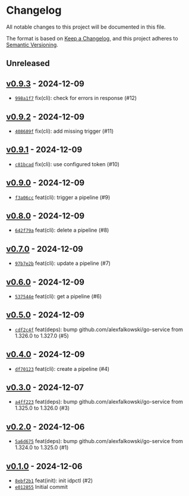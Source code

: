 # Changelog

All notable changes to this project will be documented in this file.

The format is based on [Keep a Changelog](https://keepachangelog.com/en/1.0.0/), and this project adheres to [Semantic Versioning](https://semver.org/spec/v2.0.0.html).

## Unreleased

## [v0.9.3](https://github.com/alexfalkowski/idpctl/releases/tag/v0.9.3) - 2024-12-09

- [`998a1f7`](https://github.com/alexfalkowski/idpctl/commit/998a1f782ce103c9263d4e3985ccde28655c41a7) fix(cli): check for errors in response (#12)

## [v0.9.2](https://github.com/alexfalkowski/idpctl/releases/tag/v0.9.2) - 2024-12-09

- [`408689f`](https://github.com/alexfalkowski/idpctl/commit/408689f4031c285b3df8a6165f026d3e1ebfbfd3) fix(cli): add missing trigger (#11)

## [v0.9.1](https://github.com/alexfalkowski/idpctl/releases/tag/v0.9.1) - 2024-12-09

- [`c81bcad`](https://github.com/alexfalkowski/idpctl/commit/c81bcad005c2386610cb6a52c5d47776f1bd4907) fix(cli): use configured token (#10)

## [v0.9.0](https://github.com/alexfalkowski/idpctl/releases/tag/v0.9.0) - 2024-12-09

- [`f3a06cc`](https://github.com/alexfalkowski/idpctl/commit/f3a06ccd8e49f692fd4f3765f9f8e10379213533) feat(cli): trigger a pipeline (#9)

## [v0.8.0](https://github.com/alexfalkowski/idpctl/releases/tag/v0.8.0) - 2024-12-09

- [`642f79a`](https://github.com/alexfalkowski/idpctl/commit/642f79ad1c4921c1d96f5a0b046dd1a6b487e5e3) feat(cli): delete a pipeline (#8)

## [v0.7.0](https://github.com/alexfalkowski/idpctl/releases/tag/v0.7.0) - 2024-12-09

- [`97b7e2b`](https://github.com/alexfalkowski/idpctl/commit/97b7e2b788d3da3fe3aabee692f0514541f61d6d) feat(cli): update a pipeline (#7)

## [v0.6.0](https://github.com/alexfalkowski/idpctl/releases/tag/v0.6.0) - 2024-12-09

- [`537544e`](https://github.com/alexfalkowski/idpctl/commit/537544eebb7c5af037dbccbc1d6f0eabbee4e9f5) feat(cli): get a pipeline (#6)

## [v0.5.0](https://github.com/alexfalkowski/idpctl/releases/tag/v0.5.0) - 2024-12-09

- [`cdf2c4f`](https://github.com/alexfalkowski/idpctl/commit/cdf2c4f7f9c2a52c48714016a70249d8fc9c92d5) feat(deps): bump github.com/alexfalkowski/go-service from 1.326.0 to 1.327.0 (#5)

## [v0.4.0](https://github.com/alexfalkowski/idpctl/releases/tag/v0.4.0) - 2024-12-09

- [`df70123`](https://github.com/alexfalkowski/idpctl/commit/df70123d5c43ddf305e7472262ce73fe80a66e1c) feat(cli): create a pipeline (#4)

## [v0.3.0](https://github.com/alexfalkowski/idpctl/releases/tag/v0.3.0) - 2024-12-07

- [`a4ff223`](https://github.com/alexfalkowski/idpctl/commit/a4ff223aaf9a9b1f324202b4c3a43839ab44e832) feat(deps): bump github.com/alexfalkowski/go-service from 1.325.0 to 1.326.0 (#3)

## [v0.2.0](https://github.com/alexfalkowski/idpctl/releases/tag/v0.2.0) - 2024-12-06

- [`5a6d675`](https://github.com/alexfalkowski/idpctl/commit/5a6d675af7f71cbd270d322c06f70bb4f6b88717) feat(deps): bump github.com/alexfalkowski/go-service from 1.324.0 to 1.325.0 (#1)

## [v0.1.0](https://github.com/alexfalkowski/idpctl/releases/tag/v0.1.0) - 2024-12-06

- [`8ebf2b1`](https://github.com/alexfalkowski/idpctl/commit/8ebf2b116c35fdd86b9f894ac3200fc1605ce710) feat(init): init idpctl (#2)
- [`e012855`](https://github.com/alexfalkowski/idpctl/commit/e0128556408417c77efa1cd00d3a0deab3b1a110) Initial commit
